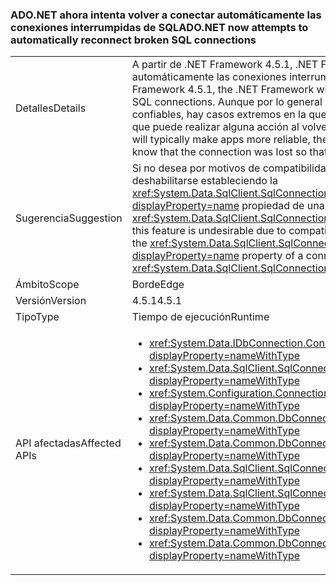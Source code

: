 ### <a name="adonet-now-attempts-to-automatically-reconnect-broken-sql-connections"></a><span data-ttu-id="82410-101">ADO.NET ahora intenta volver a conectar automáticamente las conexiones interrumpidas de SQL</span><span class="sxs-lookup"><span data-stu-id="82410-101">ADO.NET now attempts to automatically reconnect broken SQL connections</span></span>

|   |   |
|---|---|
|<span data-ttu-id="82410-102">Detalles</span><span class="sxs-lookup"><span data-stu-id="82410-102">Details</span></span>|<span data-ttu-id="82410-103">A partir de .NET Framework 4.5.1, .NET Framework intentará volver a conectar automáticamente las conexiones interrumpidas de SQL.</span><span class="sxs-lookup"><span data-stu-id="82410-103">Beginning in the .NET Framework 4.5.1, the .NET Framework will attempt to automatically reconnect broken SQL connections.</span></span> <span data-ttu-id="82410-104">Aunque por lo general esto hará que las aplicaciones más confiables, hay casos extremos en la que debe saber que se perdió la conexión para que puede realizar alguna acción al volverse a conectar una aplicación.</span><span class="sxs-lookup"><span data-stu-id="82410-104">Although this will typically make apps more reliable, there are edge cases in which an app needs to know that the connection was lost so that it can take some action upon reconnection.</span></span>|
|<span data-ttu-id="82410-105">Sugerencia</span><span class="sxs-lookup"><span data-stu-id="82410-105">Suggestion</span></span>|<span data-ttu-id="82410-106">Si no desea por motivos de compatibilidad con esta característica, puede deshabilitarse estableciendo la <xref:System.Data.SqlClient.SqlConnectionStringBuilder.ConnectRetryCount?displayProperty=name> propiedad de una cadena de conexión (o <xref:System.Data.SqlClient.SqlConnectionStringBuilder?displayProperty=name>) en 0.</span><span class="sxs-lookup"><span data-stu-id="82410-106">If this feature is undesirable due to compatibility concerns, it can be disabled by setting the <xref:System.Data.SqlClient.SqlConnectionStringBuilder.ConnectRetryCount?displayProperty=name> property of a connection string (or <xref:System.Data.SqlClient.SqlConnectionStringBuilder?displayProperty=name>) to 0.</span></span>|
|<span data-ttu-id="82410-107">Ámbito</span><span class="sxs-lookup"><span data-stu-id="82410-107">Scope</span></span>|<span data-ttu-id="82410-108">Borde</span><span class="sxs-lookup"><span data-stu-id="82410-108">Edge</span></span>|
|<span data-ttu-id="82410-109">Versión</span><span class="sxs-lookup"><span data-stu-id="82410-109">Version</span></span>|<span data-ttu-id="82410-110">4.5.1</span><span class="sxs-lookup"><span data-stu-id="82410-110">4.5.1</span></span>|
|<span data-ttu-id="82410-111">Tipo</span><span class="sxs-lookup"><span data-stu-id="82410-111">Type</span></span>|<span data-ttu-id="82410-112">Tiempo de ejecución</span><span class="sxs-lookup"><span data-stu-id="82410-112">Runtime</span></span>|
|<span data-ttu-id="82410-113">API afectadas</span><span class="sxs-lookup"><span data-stu-id="82410-113">Affected APIs</span></span>|<ul><li><xref:System.Data.IDbConnection.ConnectionString?displayProperty=nameWithType></li><li><xref:System.Data.SqlClient.SqlConnection.ConnectionString?displayProperty=nameWithType></li><li><xref:System.Configuration.ConnectionStringSettings.ConnectionString?displayProperty=nameWithType></li><li><xref:System.Data.Common.DbConnection.ConnectionString?displayProperty=nameWithType></li><li><xref:System.Data.Common.DbConnectionStringBuilder.ConnectionString?displayProperty=nameWithType></li><li><xref:System.Data.SqlClient.SqlConnectionStringBuilder.%23ctor?displayProperty=nameWithType></li><li><xref:System.Data.SqlClient.SqlConnectionStringBuilder.%23ctor(System.String)?displayProperty=nameWithType></li><li><xref:System.Data.Common.DbConnectionStringBuilder.%23ctor?displayProperty=nameWithType></li><li><xref:System.Data.Common.DbConnectionStringBuilder.%23ctor(System.Boolean)?displayProperty=nameWithType></li></ul>|

